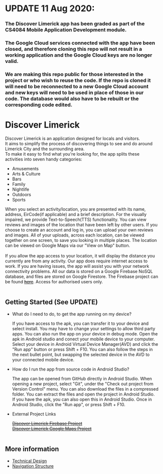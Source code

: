 # UPDATE 11 Aug 2020:
### The Discover Limerick app has been graded as part of the CS4084 Mobile Application Development module.
### The Google Cloud services connected with the app have been closed, and therefore cloning this repo will not result in a working application and the Google Cloud keys are no longer valid.
### We are making this repo public for those interested in the project or who wish to reuse the code. If the repo is cloned it will need to be reconnected to a new Google Cloud account and new keys will need to be used in place of those in our code. The database would also have to be rebuilt or the corresponding code edited.

# Discover Limerick
Discover Limerick is an application designed for locals and visitors.<br>
It aims to simplify the process of discovering things to see and do around Limerick City and the surrounding area.<br>
To make it easy to find what you're looking for, the app splits these activities into seven handy categories:<br>
* Amusements
* Arts & Culture
* Bars
* Family
* Nightlife
* Outdoors
* Sports

When you select an activity/location, you are presented with its name, address, EirCode(if applicable) and a brief description. For the visually impaired, we provide Text-to-Speech(TTS) functionality. You can view reviews and images of the location that have been left by other users. If you choose to create an account and log in, you can upload your own reviews and images. All of your uploads, across each location, can be viewed together on one screen, to save you looking in multiple places. The location can be viewed on Google Maps via our "View on Map" button.
<br><br>
If you allow the app access to your location, it will display the distance you currently are from any activity. Our app does require internet access to work. If you are having issues, the app will assist you with your network connectivity problems. All our data is stored on a Google Firebase NoSQL database, and files are stored on Google Firestore. The Firebase project can be found [~~here~~](https://github.com/underwaterjesus/CS4084_12159603_16165365_17198453/edit/master/README.md "Link defunct"). Access for authorised users only.
<br><br>
## Getting Started (See UPDATE)
* What do I need to do, to get the app running on my device?

  If you have access to the apk, you can transfer it to your device and select install. You may have to change your settings to allow third party apps. You can also run the app on your device in debug mode. Open the apk in Android studio and conect your mobile device to your computer. Select your device in Android Virtual Device Manager(AVD) and click the "Run app" button or press Shift + F10. You can also follow the steps in the next bullet point, but swapping the selected device in the AVD to your connected mobile device.
* How do I run the app from source code in Android Studio?

  The app can be opened from GitHub directly in Android Studio. When opening a new project, select "Git", under the "Check out project from Version Control" menu. You can also download the files in a compressed folder. You can extract the files and open the project in Android Studio. If you have the apk, you can also open this in Android Studio. Once in Android Studio, click the "Run app", or press Shift + F10.<br>
* External Project Links

  [~~Discover Limerick Firebase Project~~](https://github.com/underwaterjesus/CS4084_12159603_16165365_17198453/edit/master/README.md "Link defunct")<br>
  [~~Discover Limerick Google Maps Project~~](https://github.com/underwaterjesus/CS4084_12159603_16165365_17198453/edit/master/README.md "Link defunct")
<br><br>
## More information

* [Technical Design](design.md "Technical Design")
* [Navigation Structure](structure.md "Navigation Structure")
